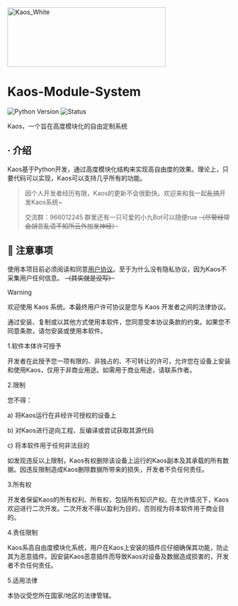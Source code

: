 <img width="357" height="134" alt="Kaos_White" src="https://github.com/user-attachments/assets/4712c04e-bdb6-4b88-97fd-f566f3458145" />

# Kaos-Module-System

![Python Version](https://img.shields.io/badge/Python-3.10+-blue)
![Status](https://img.shields.io/badge/状态-开发中-yellow)

Kaos，一个旨在高度模块化的自由定制系统

## · 介绍

Kaos基于Python开发，通过高度模块化结构来实现高自由度的效果。理论上，只要代码可以实现，Kaos可以支持几乎所有的功能。

> 因个人开发者经历有限，Kaos的更新不会很勤快。欢迎来和我一起~~乱搞~~开发Kaos系统~
>
> 交流群：966012245  群里还有一只可爱的小九Bot可以随便rua ~~（尽管经常会胡言乱语不知所云外加发神经）~~

## 📌 注意事项

使用本项目前必须阅读和同意[用户协议](EULA.md)。至于为什么没有隐私协议，因为Kaos不采集用户任何信息。 ~~（其实就是没写）~~

> [!WARNING]
> 
> 欢迎使用 Kaos 系统。本最终用户许可协议是您与 Kaos 开发者之间的法律协议。
> 
> 通过安装、复制或以其他方式使用本软件，您同意受本协议条款的约束。如果您不同意条款，请勿安装或使用本软件。
> 
> 1.软件本体许可授予
> 
> 开发者在此授予您一项有限的、非独占的、不可转让的许可，允许您在设备上安装和使用Kaos，仅用于非商业用途。如需用于商业用途，请联系作者。
> 
> 2.限制
> 
> 您不得：
> 
> a) 将Kaos运行在非经许可授权的设备上
> 
> b) 对Kaos进行逆向工程、反编译或尝试获取其源代码
> 
> c) 将本软件用于任何非法目的
> 
> 如发现违反以上限制，Kaos有权删除该设备上运行的Kaos副本及其承载的所有数据。因违反限制造成Kaos删除数据所带来的损失，开发者不负任何责任。
> 
> 3.所有权
> 
> 开发者保留Kaos的所有权利、所有权，包括所有知识产权。在允许情况下，Kaos欢迎进行二次开发。二次开发不得以盈利为目的，否则视为将本软件用于商业目的。
> 
> 4.责任限制
> 
> Kaos系高自由度模块化系统，用户在Kaos上安装的插件应仔细确保其功能，防止其为恶意插件。因安装Kaos恶意插件而导致Kaos对设备及数据造成损害的，开发者不负任何责任。
> 
> 5.适用法律
> 
> 本协议受您所在国家/地区的法律管辖。
